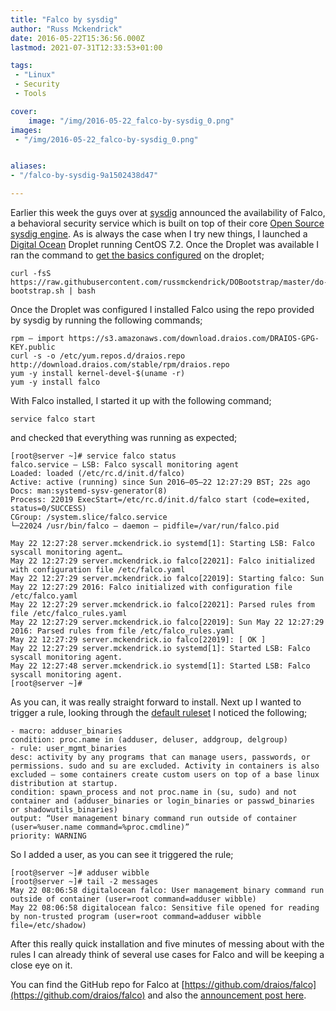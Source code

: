 ```yaml
---
title: "Falco by sysdig"
author: "Russ Mckendrick"
date: 2016-05-22T15:36:56.000Z
lastmod: 2021-07-31T12:33:53+01:00

tags:
 - "Linux"
 - Security
 - Tools

cover:
    image: "/img/2016-05-22_falco-by-sysdig_0.png" 
images:
 - "/img/2016-05-22_falco-by-sysdig_0.png"


aliases:
- "/falco-by-sysdig-9a1502438d47"

---
```


Earlier this week the guys over at [sysdig](https://sysdig.com/) announced the availability of Falco, a behavioral security service which is built on top of their core [Open Source sysdig engine](/2014/05/25/sysdig/). As is always the case when I try new things, I launched a [Digital Ocean](https://m.do.co/c/52ec4dc3647e) Droplet running CentOS 7.2. Once the Droplet was available I ran the command to [get the basics configured](/2015/06/28/digital-ocean-bootstrap/) on the droplet;

```
curl -fsS https://raw.githubusercontent.com/russmckendrick/DOBootstrap/master/do-bootstrap.sh | bash
```

Once the Droplet was configured I installed Falco using the repo provided by sysdig by running the following commands;

```
rpm — import https://s3.amazonaws.com/download.draios.com/DRAIOS-GPG-KEY.public
curl -s -o /etc/yum.repos.d/draios.repo http://download.draios.com/stable/rpm/draios.repo
yum -y install kernel-devel-$(uname -r)
yum -y install falco
```

With Falco installed, I started it up with the following command;

```
service falco start
```

and checked that everything was running as expected;

```
[root@server ~]# service falco status
falco.service — LSB: Falco syscall monitoring agent
Loaded: loaded (/etc/rc.d/init.d/falco)
Active: active (running) since Sun 2016–05–22 12:27:29 BST; 22s ago
Docs: man:systemd-sysv-generator(8)
Process: 22019 ExecStart=/etc/rc.d/init.d/falco start (code=exited, status=0/SUCCESS)
CGroup: /system.slice/falco.service
└─22024 /usr/bin/falco — daemon — pidfile=/var/run/falco.pid

May 22 12:27:28 server.mckendrick.io systemd[1]: Starting LSB: Falco syscall monitoring agent…
May 22 12:27:29 server.mckendrick.io falco[22021]: Falco initialized with configuration file /etc/falco.yaml
May 22 12:27:29 server.mckendrick.io falco[22019]: Starting falco: Sun May 22 12:27:29 2016: Falco initialized with configuration file /etc/falco.yaml
May 22 12:27:29 server.mckendrick.io falco[22021]: Parsed rules from file /etc/falco_rules.yaml
May 22 12:27:29 server.mckendrick.io falco[22019]: Sun May 22 12:27:29 2016: Parsed rules from file /etc/falco_rules.yaml
May 22 12:27:29 server.mckendrick.io falco[22019]: [ OK ]
May 22 12:27:29 server.mckendrick.io systemd[1]: Started LSB: Falco syscall monitoring agent.
May 22 12:27:48 server.mckendrick.io systemd[1]: Started LSB: Falco syscall monitoring agent.
[root@server ~]#
```

As you can, it was really straight forward to install. Next up I wanted to trigger a rule, looking through the [default ruleset](https://github.com/draios/falco/blob/dev/rules/falco_rules.yaml) I noticed the following;

```
- macro: adduser_binaries
condition: proc.name in (adduser, deluser, addgroup, delgroup)
- rule: user_mgmt_binaries
desc: activity by any programs that can manage users, passwords, or permissions. sudo and su are excluded. Activity in containers is also excluded — some containers create custom users on top of a base linux distribution at startup.
condition: spawn_process and not proc.name in (su, sudo) and not container and (adduser_binaries or login_binaries or passwd_binaries or shadowutils_binaries)
output: “User management binary command run outside of container (user=%user.name command=%proc.cmdline)”
priority: WARNING
```

So I added a user, as you can see it triggered the rule;

```
[root@server ~]# adduser wibble
[root@server ~]# tail -2 messages
May 22 08:06:58 digitalocean falco: User management binary command run outside of container (user=root command=adduser wibble)
May 22 08:06:58 digitalocean falco: Sensitive file opened for reading by non-trusted program (user=root command=adduser wibble file=/etc/shadow)
```

After this really quick installation and five minutes of messing about with the rules I can already think of several use cases for Falco and will be keeping a close eye on it.

You can find the GitHub repo for Falco at [https://github.com/draios/falco](https://github.com/draios/falco) and also the [announcement post here](https://sysdig.com/blog/sysdig-falco/).